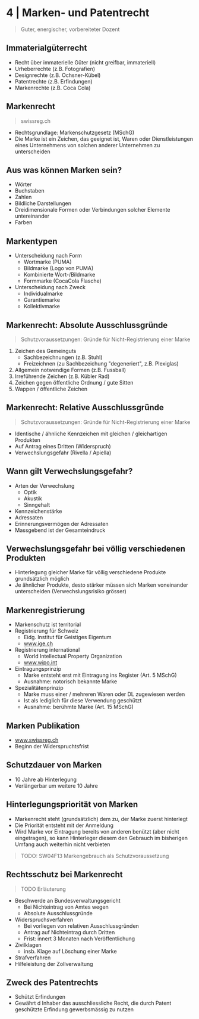 # 4 | Marken- und Patentrecht

> Guter, energischer, vorbereiteter Dozent

## Immaterialgüterrecht

* Recht über immaterielle Güter (nicht greifbar, immateriell)
* Urheberrechte (z.B. Fotografien)
* Designrechte (z.B. Ochsner-Kübel)
* Patentrechte (z.B. Erfindungen)
* Markenrechte (z.B. Coca Cola)



## Markenrecht

> swissreg.ch

* Rechtsgrundlage: Markenschutzgesetz (MSchG)
* Die Marke ist ein Zeichen, das geeignet ist, Waren oder Dienstleistungen
  eines Unternehmens von solchen anderer Unternehmen zu unterscheiden



## Aus was können Marken sein?

* Wörter
* Buchstaben
* Zahlen
* Bildliche Darstellungen
* Dreidimensionale Formen oder Verbindungen solcher Elemente untereinander
* Farben



## Markentypen

* Unterscheidung nach Form
  * Wortmarke (PUMA)
  * Bildmarke (Logo von PUMA)
  * Kombinierte Wort-/Bildmarke
  * Formmarke (CocaCola Flasche)
* Unterscheidung nach Zweck
  * Individualmarke
  * Garantiemarke
  * Kollektivmarke



## Markenrecht: Absolute Ausschlussgründe

> Schutzvoraussetzungen: Gründe für Nicht-Registrierung einer Marke

1. Zeichen des Gemeinguts
   * Sachbezeichnungen (z.B. Stuhl)
   * Freizeichnen (zu Sachbezeichung "degeneriert", z.B. Plexiglas)
2. Allgemein notwendige Formen (z.B. Fussball)
3. Irreführende Zeichen (z.B. Kübler Rad)
4. Zeichen gegen öffentliche Ordnung / gute Sitten
5. Wappen / öffentliche Zeichen



## Markenrecht: Relative Ausschlussgründe

> Schutzvoraussetzungen: Gründe für Nicht-Registrierung einer Marke

* Identische / ähnliche Kennzeichen mit gleichen / gleichartigen Produkten
* Auf Antrag eines Dritten (Widerspruch)
* Verwechslungsgefahr (Rivella / Apiella)



## Wann gilt Verwechslungsgefahr?

* Arten der Verwechslung 
  * Optik
  * Akustik
  * Sinngehalt
* Kennzeichenstärke
* Adressaten
* Erinnerungsvermögen der Adressaten
* Massgebend ist der Gesamteindruck



## Verwechslungsgefahr bei völlig verschiedenen Produkten

* Hinterlegung gleicher Marke für völlig verschiedene Produkte grundsätzlich möglich
* Je ähnlicher Produkte, desto stärker müssen sich Marken voneinander unterscheiden (Verwechslungsrisiko grösser)



## Markenregistrierung

* Markenschutz ist territorial
* Registrierung für Schweiz
  * Eidg. Institut für Geistiges Eigentum 
  * www.ige.ch
* Registrierung international
  * World Intellectual Property Organization
  * www.wipo.int
* Eintragungsprinzip
  * Marke entsteht erst mit Eintragung ins Register (Art. 5 MSchG)
  * Ausnahme: notorisch bekannte Marke
* Spezialitätenprinzip
  * Marke muss einer / mehreren Waren oder DL zugewiesen werden
  * Ist als lediglich für diese Verwendung geschützt
  * Ausnahme: berühmte Marke (Art. 15 MSchG)



## Marken Publikation

* www.swissreg.ch
* Beginn der Widerspruchtsfrist



## Schutzdauer von Marken

* 10 Jahre ab Hinterlegung
* Verlängerbar um weitere 10 Jahre



## Hinterlegungspriorität von Marken

* Markenrecht steht (grundsätzlich) dem zu, der Marke zuerst hinterlegt
* Die Priorität entsteht mit der Anmeldung
* Wird Marke vor Eintragung bereits von anderen benützt (aber nicht eingetragen), so kann Hinterleger diesem den Gebrauch im bisherigen Umfang auch weiterhin nicht verbieten



> TODO: SW04F13 Markengebrauch als Schutzvoraussetzung



## Rechtsschutz bei Markenrecht

> TODO Erläuterung

* Beschwerde an Bundesverwaltungsgericht
  * Bei Nichteintrag von Amtes wegen
  * Absolute Ausschlussgründe
* Widerspruchsverfahren
  * Bei vorliegen von relativen Ausschlussgründen
  * Antrag auf Nichteintrag durch Dritten
  * Frist: innert 3 Monaten nach Veröffentlichung
* Zivilklagen
  * insb. Klage auf Löschung einer Marke
* Strafverfahren
* Hilfeleistung der Zollverwaltung



## Zweck des Patentrechts

* Schützt Erfindungen
* Gewährt d Inhaber das ausschliessliche Recht, die durch Patent geschützte Erfindung gewerbsmässig zu nutzen

